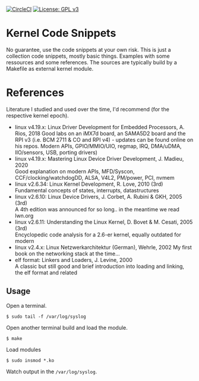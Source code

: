 [![CircleCI](https://dl.circleci.com/status-badge/img/gh/Rubusch/c_linux/tree/v6%2E1.svg?style=shield)](https://dl.circleci.com/status-badge/redirect/gh/Rubusch/c_linux/tree/v6%2E1)
[![License: GPL v3](https://img.shields.io/badge/License-GPL%20v3-blue.svg)](https://www.gnu.org/licenses/gpl-3.0.html)


# Kernel Code Snippets

No guarantee, use the code snippets at your own risk. This is just a collection
code snippets, mostly basic things. Examples with some ressources and some
references. The sources are typically build by a Makefile as external kernel
module.   

# References

Literature I studied and used over the time, I'd recommend (for the respective
kernel epoch).

* linux v4.19.x: Linux Driver Development for Embedded Processors, A. Rios, 2018
  Good labs on an iMX7d board, an SAMA5D2 board and the RPI v3 (i.e. BCM 2711 & CO and RPI v4) - updates can be found online on his repos. Modern APIs, GPIO/MMIO/UIO, regmap, IRQ, DMA/uDMA, IIO/sensors, USB, porting drivers)
* linux v4.19.x: Mastering Linux Device Driver Development, J. Madieu, 2020  
  Good explanation on modern APIs, MFD/Syscon, CCF/clocking/watchdogDD, ALSA, V4L2, PM/power, PCI, nvmem
* linux v2.6.34: Linux Kernel Development, R. Love, 2010 (3rd)  
  Fundamental concepts of states, interrupts, datastructures
* linux v2.6.10: Linux Device Drivers, J. Corbet, A. Rubini & GKH, 2005 (3rd)  
  A 4th edition was announced for so long.. in the meantime we read lwn.org
* linux v2.6.11: Understanding the Linux Kernel, D. Bovet & M. Cesati, 2005 (3rd)  
  Encyclopedic code analysis for a 2.6-er kernel, equally outdated for modern
* linux v2.4.x: Linux Netzwerkarchitektur (German), Wehrle, 2002
  My first book on the networking stack at the time...
* elf format: Linkers and Loaders, J. Levine, 2000  
  A classic but still good and brief introduction into loading and linking, the elf format and related

## Usage

Open a terminal.  

```
$ sudo tail -f /var/log/syslog
```

Open another terminal build and load the module.  

```
$ make
```

Load modules  
```
$ sudo insmod *.ko
```

Watch output in the ``/var/log/syslog``.  
